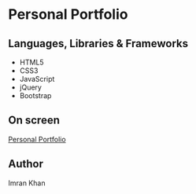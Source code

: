 <h1>Personal Portfolio</h1>

<h2>Languages, Libraries & Frameworks</h2>

* HTML5
* CSS3
* JavaScript
* jQuery
* Bootstrap

<h2>On screen</h2>
<a href="http://personal-portfolio-imrankhan-fe.bitballoon.com/">Personal Portfolio</a>

<h2>Author</h2>
Imran Khan
